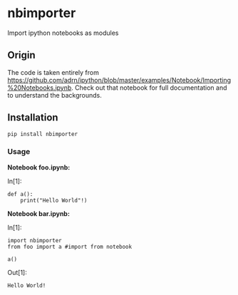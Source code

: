 # nbimporter
Import ipython notebooks as modules

## Origin
The code is taken entirely from https://github.com/adrn/ipython/blob/master/examples/Notebook/Importing%20Notebooks.ipynb. 
Check out that notebook for full documentation and to understand the backgrounds. 

## Installation
`pip install nbimporter`

### Usage
**Notebook foo.ipynb:**

In[1]:
```
def a(): 
    print("Hello World"!)
```

**Notebook bar.ipynb:**

In[1]:
```
import nbimporter
from foo import a #import from notebook

a()
```

Out[1]:
```
Hello World!
```

